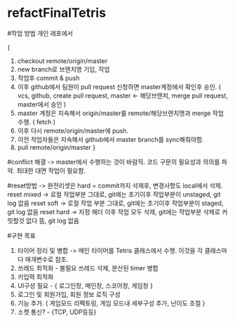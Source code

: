# refactFinalTetris
#작업 방법
개인 레포에서

{
1. checkout remote/origin/master
2. new branch로 브렌치명 기입, 작업
3. 작업후 commit & push
4. 이후 github에서 팀원이 pull request 신청하면 master계정에서 확인후 승인.
( vcs, github, create pull request, master <- 해당브렌치, merge pull request, master에서 승인 )
5. master 계정은 지속해서 origin/master를 remote/해당브렌치명과 merge 작업 수행. ( fetch )
6. 이후 다시 remote/origin/master에 push.
7. 이전 작업자들은 지속해서 github에서 master branch를 sync해줘야함. 
8. pull remote/origin/master
}

#conflict 해결 -> master에서 수행하는 것이 바람직. 코드 구문의 필요성과 의의를 파악.
최대한 대면 작업이 필요함.

#reset방법 -> 완전리셋은 hard = commit까지 삭제후, 변경사항도 local에서 삭제.
reset mixed -> 로컬 작업부분 그대로, git에는 초기이후 작업부분이 unstaged, git log 없음
reset soft -> 로컬 작업 부분 그대로, git에는 초기이후 작업부분이 staged, git log 없음
reset hard -> 지정 헤더 이후 작업 모두 삭제, git에는 작업부분 삭제로 커밋할것 없다 뜸, git log 없음

#구현 목표
1. 타이머 정리 및 병합 -> 메인 타이머를 Tetris 클래스에서 수행. 이것을 각 클래스마다 매개변수로 참조.
2. 쓰레드 최적화 - 불필요 쓰레드 삭제, 분산된 timer 병합
3. 키입력 최적화
4. UI구성 필요 - { 로그인창, 메인창, 스코어창, 게임창 }
5. 로그인 및 회원가입, 회원 정보 로직 구성
6. 기능 추가. ( 게임모드 리펙토링, 게임 모드내 세부구성 추가, 난이도 조절 }
7. 소켓 통신? - {TCP, UDP등등}
